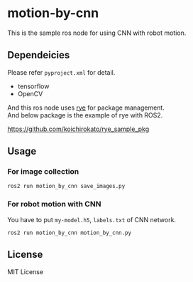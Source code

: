 # motion-by-cnn

This is the sample ros node for using CNN with robot motion.  

## Dependeicies
Please refer `pyproject.xml` for detail.  

- tensorflow
- OpenCV

And this ros node uses [rye](https://rye-up.com/) for package management.  
And below package is the example of rye with ROS2.  

https://github.com/koichirokato/rye_sample_pkg


## Usage

### For image collection

```
ros2 run motion_by_cnn save_images.py
```

### For robot motion with CNN
You have to put `my-model.h5`, `labels.txt` of CNN network.  

```
ros2 run motion_by_cnn motion_by_cnn.py
```

## License
MIT License